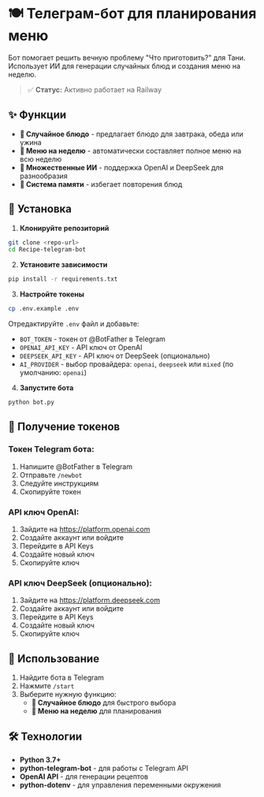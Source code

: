 # 🍽️ Телеграм-бот для планирования меню

Бот помогает решить вечную проблему "Что приготовить?" для Тани. Использует ИИ для генерации случайных блюд и создания меню на неделю.

> ✅ **Статус:** Активно работает на Railway

## ✨ Функции

- **🎲 Случайное блюдо** - предлагает блюдо для завтрака, обеда или ужина
- **📅 Меню на неделю** - автоматически составляет полное меню на всю неделю
- **🤖 Множественные ИИ** - поддержка OpenAI и DeepSeek для разнообразия
- **🔄 Система памяти** - избегает повторения блюд

## 🚀 Установка

1. **Клонируйте репозиторий**
```bash
git clone <repo-url>
cd Recipe-telegram-bot
```

2. **Установите зависимости**
```bash
pip install -r requirements.txt
```

3. **Настройте токены**
```bash
cp .env.example .env
```
Отредактируйте `.env` файл и добавьте:
- `BOT_TOKEN` - токен от @BotFather в Telegram  
- `OPENAI_API_KEY` - API ключ от OpenAI
- `DEEPSEEK_API_KEY` - API ключ от DeepSeek (опционально)
- `AI_PROVIDER` - выбор провайдера: `openai`, `deepseek` или `mixed` (по умолчанию: `openai`)

4. **Запустите бота**
```bash
python bot.py
```

## 🔧 Получение токенов

### Токен Telegram бота:
1. Напишите @BotFather в Telegram
2. Отправьте `/newbot`
3. Следуйте инструкциям
4. Скопируйте токен

### API ключ OpenAI:
1. Зайдите на https://platform.openai.com
2. Создайте аккаунт или войдите
3. Перейдите в API Keys
4. Создайте новый ключ
5. Скопируйте ключ

### API ключ DeepSeek (опционально):
1. Зайдите на https://platform.deepseek.com
2. Создайте аккаунт или войдите
3. Перейдите в API Keys
4. Создайте новый ключ
5. Скопируйте ключ

## 📱 Использование

1. Найдите бота в Telegram
2. Нажмите `/start`
3. Выберите нужную функцию:
   - **🎲 Случайное блюдо** для быстрого выбора
   - **📅 Меню на неделю** для планирования

## 🛠️ Технологии

- **Python 3.7+**
- **python-telegram-bot** - для работы с Telegram API
- **OpenAI API** - для генерации рецептов
- **python-dotenv** - для управления переменными окружения